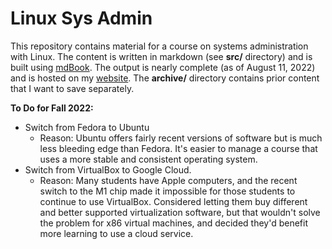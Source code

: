 # Linux Sys Admin

This repository contains material for a course on systems administration with
Linux. The content is written in markdown (see **src/** directory) and is built
using [mdBook][mdbook]. The output is nearly complete (as of August 11, 2022)
and is hosted on my [website][linuxBook]. The **archive/** directory contains
prior content that I want to save separately.

**To Do for Fall 2022:**

- Switch from Fedora to Ubuntu
  - Reason: Ubuntu offers fairly recent versions of software but is much less
    bleeding edge than Fedora. It's easier to manage a course that uses a more
    stable and consistent operating system.
- Switch from VirtualBox to Google Cloud.
  - Reason: Many students have Apple computers, and the recent switch to the M1
    chip made it impossible for those students to continue to use VirtualBox.
    Considered letting them buy different and better supported virtualization
    software, but that wouldn't solve the problem for x86 virtual machines, and
    decided they'd benefit more learning to use a cloud service.

[mdbook]:https://github.com/rust-lang/mdBook
[linuxBook]:https://cseanburns.net/WWW/linux-systems-admin/index.html
